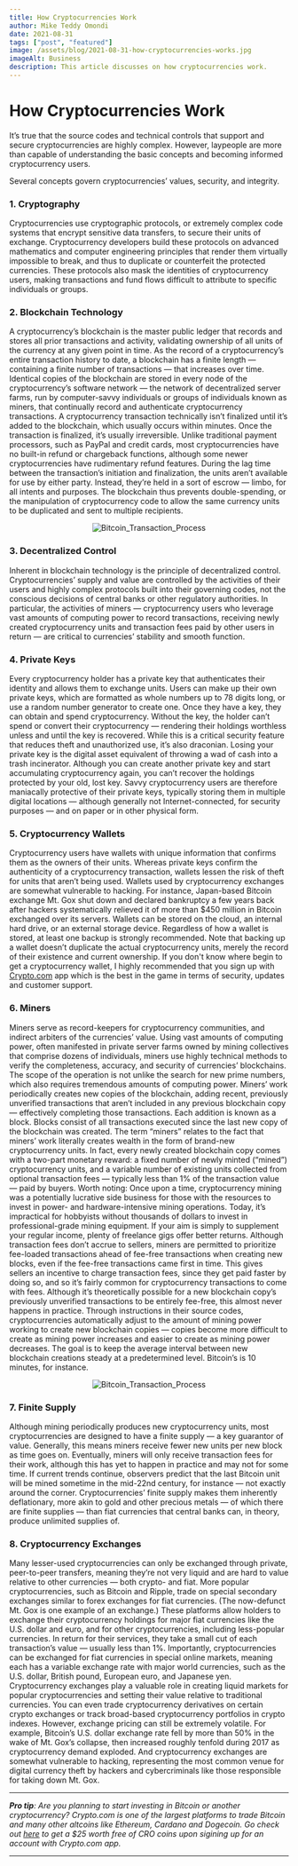 ```yaml
---
title: How Cryptocurrencies Work
author: Mike Teddy Omondi
date: 2021-08-31
tags: ["post", "featured"]
image: /assets/blog/2021-08-31-how-cryptocurrencies-works.jpg
imageAlt: Business
description: This article discusses on how cryptocurrencies work.
---
```


# How Cryptocurrencies Work

It’s true that the source codes and technical controls that support and secure cryptocurrencies are highly complex. However, laypeople are more than capable of understanding the basic concepts and becoming informed cryptocurrency users.

Several concepts govern cryptocurrencies’ values, security, and integrity.

### 1. Cryptography

Cryptocurrencies use cryptographic protocols, or extremely complex code systems that encrypt sensitive data transfers, to secure their units of exchange. Cryptocurrency developers build these protocols on advanced mathematics and computer engineering principles that render them virtually impossible to break, and thus to duplicate or counterfeit the protected currencies. These protocols also mask the identities of cryptocurrency users, making transactions and fund flows difficult to attribute to specific individuals or groups.

### 2. Blockchain Technology

A cryptocurrency’s blockchain is the master public ledger that records and stores all prior transactions and activity, validating ownership of all units of the currency at any given point in time. As the record of a cryptocurrency’s entire transaction history to date, a blockchain has a finite length — containing a finite number of transactions — that increases over time. Identical copies of the blockchain are stored in every node of the cryptocurrency’s software network — the network of decentralized server farms, run by computer-savvy individuals or groups of individuals known as miners, that continually record and authenticate cryptocurrency transactions. A cryptocurrency transaction technically isn’t finalized until it’s added to the blockchain, which usually occurs within minutes. Once the transaction is finalized, it’s usually irreversible. Unlike traditional payment processors, such as PayPal and credit cards, most cryptocurrencies have no built-in refund or chargeback functions, although some newer cryptocurrencies have rudimentary refund features. During the lag time between the transaction’s initiation and finalization, the units aren’t available for use by either party. Instead, they’re held in a sort of escrow — limbo, for all intents and purposes. The blockchain thus prevents double-spending, or the manipulation of cryptocurrency code to allow the same currency units to be duplicated and sent to multiple recipients.

<p align="center">
    <img width="" src="https://miro.medium.com/max/602/1*5cC6Uvz7mVKdX7NcOQouxA.png" alt="Bitcoin_Transaction_Process">
</p>

### 3. Decentralized Control

Inherent in blockchain technology is the principle of decentralized control. Cryptocurrencies’ supply and value are controlled by the activities of their users and highly complex protocols built into their governing codes, not the conscious decisions of central banks or other regulatory authorities. In particular, the activities of miners — cryptocurrency users who leverage vast amounts of computing power to record transactions, receiving newly created cryptocurrency units and transaction fees paid by other users in return — are critical to currencies’ stability and smooth function.

### 4. Private Keys

Every cryptocurrency holder has a private key that authenticates their identity and allows them to exchange units. Users can make up their own private keys, which are formatted as whole numbers up to 78 digits long, or use a random number generator to create one. Once they have a key, they can obtain and spend cryptocurrency. Without the key, the holder can’t spend or convert their cryptocurrency — rendering their holdings worthless unless and until the key is recovered. While this is a critical security feature that reduces theft and unauthorized use, it’s also draconian. Losing your private key is the digital asset equivalent of throwing a wad of cash into a trash incinerator. Although you can create another private key and start accumulating cryptocurrency again, you can’t recover the holdings protected by your old, lost key. Savvy cryptocurrency users are therefore maniacally protective of their private keys, typically storing them in multiple digital locations — although generally not Internet-connected, for security purposes — and on paper or in other physical form.

### 5. Cryptocurrency Wallets

Cryptocurrency users have wallets with unique information that confirms them as the owners of their units. Whereas private keys confirm the authenticity of a cryptocurrency transaction, wallets lessen the risk of theft for units that aren’t being used. Wallets used by cryptocurrency exchanges are somewhat vulnerable to hacking. For instance, Japan-based Bitcoin exchange Mt. Gox shut down and declared bankruptcy a few years back after hackers systematically relieved it of more than $450 million in Bitcoin exchanged over its servers. Wallets can be stored on the cloud, an internal hard drive, or an external storage device. Regardless of how a wallet is stored, at least one backup is strongly recommended. Note that backing up a wallet doesn’t duplicate the actual cryptocurrency units, merely the record of their existence and current ownership. If you don't know where begin to get a cryptocurrency wallet, I highly recommended that you sign up with [Crypto.com](/#referrals) app which is the best in the game in terms of security, updates and customer support.

### 6. Miners

Miners serve as record-keepers for cryptocurrency communities, and indirect arbiters of the currencies’ value. Using vast amounts of computing power, often manifested in private server farms owned by mining collectives that comprise dozens of individuals, miners use highly technical methods to verify the completeness, accuracy, and security of currencies’ blockchains. The scope of the operation is not unlike the search for new prime numbers, which also requires tremendous amounts of computing power. Miners’ work periodically creates new copies of the blockchain, adding recent, previously unverified transactions that aren’t included in any previous blockchain copy — effectively completing those transactions. Each addition is known as a block. Blocks consist of all transactions executed since the last new copy of the blockchain was created. The term “miners” relates to the fact that miners’ work literally creates wealth in the form of brand-new cryptocurrency units. In fact, every newly created blockchain copy comes with a two-part monetary reward: a fixed number of newly minted (“mined”) cryptocurrency units, and a variable number of existing units collected from optional transaction fees — typically less than 1% of the transaction value — paid by buyers. Worth noting: Once upon a time, cryptocurrency mining was a potentially lucrative side business for those with the resources to invest in power- and hardware-intensive mining operations. Today, it’s impractical for hobbyists without thousands of dollars to invest in professional-grade mining equipment. If your aim is simply to supplement your regular income, plenty of freelance gigs offer better returns. Although transaction fees don’t accrue to sellers, miners are permitted to prioritize fee-loaded transactions ahead of fee-free transactions when creating new blocks, even if the fee-free transactions came first in time. This gives sellers an incentive to charge transaction fees, since they get paid faster by doing so, and so it’s fairly common for cryptocurrency transactions to come with fees. Although it’s theoretically possible for a new blockchain copy’s previously unverified transactions to be entirely fee-free, this almost never happens in practice. Through instructions in their source codes, cryptocurrencies automatically adjust to the amount of mining power working to create new blockchain copies — copies become more difficult to create as mining power increases and easier to create as mining power decreases. The goal is to keep the average interval between new blockchain creations steady at a predetermined level. Bitcoin’s is 10 minutes, for instance.

<p align="center">
    <img width="" src="https://somanysites.files.wordpress.com/2018/07/bitcoin_final.gif" alt="Bitcoin_Transaction_Process">
</p>

### 7. Finite Supply

Although mining periodically produces new cryptocurrency units, most cryptocurrencies are designed to have a finite supply — a key guarantor of value. Generally, this means miners receive fewer new units per new block as time goes on. Eventually, miners will only receive transaction fees for their work, although this has yet to happen in practice and may not for some time. If current trends continue, observers predict that the last Bitcoin unit will be mined sometime in the mid-22nd century, for instance — not exactly around the corner. Cryptocurrencies’ finite supply makes them inherently deflationary, more akin to gold and other precious metals — of which there are finite supplies — than fiat currencies that central banks can, in theory, produce unlimited supplies of.

### 8. Cryptocurrency Exchanges

Many lesser-used cryptocurrencies can only be exchanged through private, peer-to-peer transfers, meaning they’re not very liquid and are hard to value relative to other currencies — both crypto- and fiat. More popular cryptocurrencies, such as Bitcoin and Ripple, trade on special secondary exchanges similar to forex exchanges for fiat currencies. (The now-defunct Mt. Gox is one example of an exchange.) These platforms allow holders to exchange their cryptocurrency holdings for major fiat currencies like the U.S. dollar and euro, and for other cryptocurrencies, including less-popular currencies. In return for their services, they take a small cut of each transaction’s value — usually less than 1%. Importantly, cryptocurrencies can be exchanged for fiat currencies in special online markets, meaning each has a variable exchange rate with major world currencies, such as the U.S. dollar, British pound, European euro, and Japanese yen. Cryptocurrency exchanges play a valuable role in creating liquid markets for popular cryptocurrencies and setting their value relative to traditional currencies. You can even trade cryptocurrency derivatives on certain crypto exchanges or track broad-based cryptocurrency portfolios in crypto indexes. However, exchange pricing can still be extremely volatile. For example, Bitcoin’s U.S. dollar exchange rate fell by more than 50% in the wake of Mt. Gox’s collapse, then increased roughly tenfold during 2017 as cryptocurrency demand exploded. And cryptocurrency exchanges are somewhat vulnerable to hacking, representing the most common venue for digital currency theft by hackers and cybercriminals like those responsible for taking down Mt. Gox.

---

_**Pro tip**: Are you planning to start investing in Bitcoin or another cryptocurrency? Crypto.com is one of the largest platforms to trade Bitcoin and many other altcoins like Ethereum, Cardano and Dogecoin. Go check out [here](/#referrals) to get a $25 worth free of CRO coins upon sigining up for an account with Crypto.com app._

---
